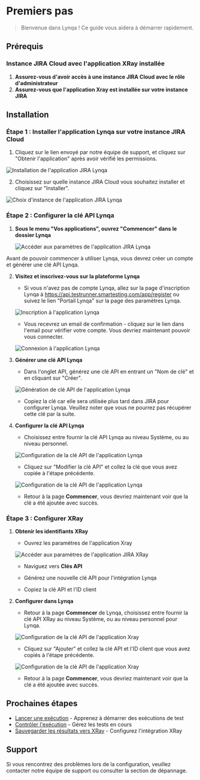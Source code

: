 # Premiers pas

> Bienvenue dans Lynqa ! Ce guide vous aidera à démarrer rapidement.

## Prérequis

### Instance JIRA Cloud avec l'application XRay installée

1. **Assurez-vous d'avoir accès à une instance JIRA Cloud avec le rôle d'administrateur**
2. **Assurez-vous que l'application Xray est installée sur votre instance JIRA**

## Installation

### Étape 1 : Installer l'application Lynqa sur votre instance JIRA Cloud

1. Cliquez sur le lien envoyé par notre équipe de support, et cliquez sur "Obtenir l'application" après avoir vérifié les permissions.

![Installation de l'application JIRA Lynqa](../_media/lynqa-jira-app-installation.png)

2. Choisissez sur quelle instance JIRA Cloud vous souhaitez installer et cliquez sur "Installer".

![Choix d'instance de l'application JIRA Lynqa](../_media/lynqa-jira-app-installation-2.png)

### Étape 2 : Configurer la clé API Lynqa

1. **Sous le menu "Vos applications", ouvrez "Commencer" dans le dossier Lynqa**

   ![Accéder aux paramètres de l'application JIRA Lynqa](../_media/lynqa-jira-app-access-settings.png)

Avant de pouvoir commencer à utiliser Lynqa, vous devrez créer un compte et générer une clé API Lynqa.

2. **Visitez et inscrivez-vous sur la plateforme Lynqa**

   - Si vous n'avez pas de compte Lynqa, allez sur la page d'inscription Lynqa à https://api.testrunner.smartesting.com/app/register ou suivez le lien "Portail Lynqa" sur la page des paramètres Lynqa.

   ![Inscription à l'application Lynqa](../_media/lynqa-app-signup.png)

   - Vous recevrez un email de confirmation - cliquez sur le lien dans l'email pour vérifier votre compte. Vous devriez maintenant pouvoir vous connecter.

   ![Connexion à l'application Lynqa](../_media/lynqa-app-signin.png)

3. **Générer une clé API Lynqa**

   - Dans l'onglet API, générez une clé API en entrant un "Nom de clé" et en cliquant sur "Créer".

   ![Génération de clé API de l'application Lynqa](../_media/lynqa-api-key-generation.png)

   - Copiez la clé car elle sera utilisée plus tard dans JIRA pour configurer Lynqa. Veuillez noter que vous ne pourrez pas récupérer cette clé par la suite.

4. **Configurer la clé API Lynqa**

   - Choisissez entre fournir la clé API Lynqa au niveau Système, ou au niveau personnel.

   ![Configuration de la clé API de l'application Lynqa](../_media/lynqa-jira-app-configure-lynqa-key.png)

   - Cliquez sur "Modifier la clé API" et collez la clé que vous avez copiée à l'étape précédente.

   ![Configuration de la clé API de l'application Lynqa](../_media/lynqa-jira-app-configure-lynqa-key-2.png)

   - Retour à la page **Commencer**, vous devriez maintenant voir que la clé a été ajoutée avec succès.

### Étape 3 : Configurer XRay

1. **Obtenir les identifiants XRay**

   - Ouvrez les paramètres de l'application Xray

   ![Accéder aux paramètres de l'application JIRA XRay](../_media/lynqa-jira-xray-access-settings.png)

   - Naviguez vers **Clés API**

   - Générez une nouvelle clé API pour l'intégration Lynqa
   
   - Copiez la clé API et l'ID client

2. **Configurer dans Lynqa**

   - Retour à la page **Commencer** de Lynqa, choisissez entre fournir la clé API XRay au niveau Système, ou au niveau personnel pour Lynqa.

   ![Configuration de la clé API de l'application Xray](../_media/lynqa-jira-app-configure-xray-key.png)

   - Cliquez sur "Ajouter" et collez la clé API et l'ID client que vous avez copiés à l'étape précédente.

   ![Configuration de la clé API de l'application Xray](../_media/lynqa-jira-app-configure-xray-key-2.png)

   - Retour à la page **Commencer**, vous devriez maintenant voir que la clé a été ajoutée avec succès.

## Prochaines étapes

- [Lancer une exécution](launch-execution.md) - Apprenez à démarrer des exécutions de test
- [Contrôler l'exécution](control-execution.md) - Gérez les tests en cours
- [Sauvegarder les résultats vers XRay](xray-integration.md) - Configurez l'intégration XRay

## Support

Si vous rencontrez des problèmes lors de la configuration, veuillez contacter notre équipe de support ou consulter la section de dépannage.
